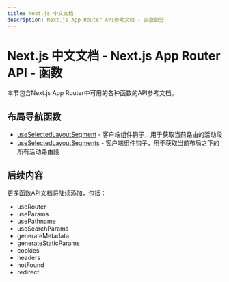 ```yaml
---
title: Next.js 中文文档
description: Next.js App Router API参考文档 - 函数部分
---
```


# Next.js 中文文档 - Next.js App Router API - 函数

本节包含Next.js App Router中可用的各种函数的API参考文档。

## 布局导航函数

- [useSelectedLayoutSegment](/docs/nextjs/app-router/api-reference/functions/use-selected-layout-segment) - 客户端组件钩子，用于获取当前路由的活动段
- [useSelectedLayoutSegments](/docs/nextjs/app-router/api-reference/functions/use-selected-layout-segments) - 客户端组件钩子，用于获取当前布局之下的所有活动路由段

## 后续内容

更多函数API文档将陆续添加，包括：

- useRouter
- useParams
- usePathname
- useSearchParams
- generateMetadata
- generateStaticParams
- cookies
- headers
- notFound
- redirect
